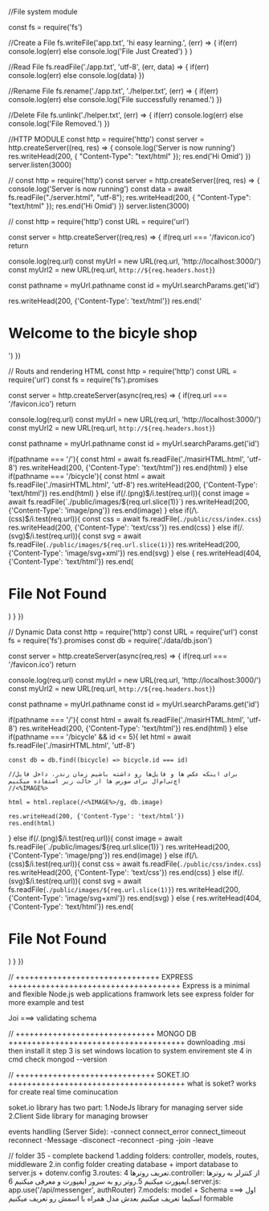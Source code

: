 //File system module

const fs = require('fs')

//Create a File
fs.writeFile('app.txt', 'hi easy learning.', (err) => {
  if(err) console.log(err)
  else console.log('File Just Created')
} )

//Read File
fs.readFile('./app.txt', 'utf-8', (err, data) => {
  if(err) console.log(err)
  else console.log(data)
})

//Rename File
fs.rename('./app.txt', './helper.txt', (err) => {
  if(err) console.log(err)
  else console.log('File successfully renamed.')
})

//Delete File
fs.unlink('./helper.txt', (err) => {
  if(err) console.log(err)
  else console.log('File Removed.')
})


//HTTP MODULE
const http = require('http')
const server = http.createServer((req, res) => {
  console.log('Server is now running')
  res.writeHead(200, { "Content-Type": "text/html" });
  res.end('Hi Omid')
})
server.listen(3000)

//
const http = require('http')
const server = http.createServer((req, res) => {
  console.log('Server is now running')
  const data = await fs.readFile("./server.html", "utf-8");
  res.writeHead(200, { "Content-Type": "text/html" });
  res.end('Hi Omid')
})
server.listen(3000)

//
const http = require('http')
const URL = require('url')

const server = http.createServer((req,res) => {
  if(req.url === '/favicon.ico') return

  console.log(req.url)
  const myUrl = new URL(req.url, 'http://localhost:3000/')
  const myUrl2 = new URL(req.url, `http://${req.headers.host}`)

  const pathname = myUrl.pathname
  const id = myUrl.searchParams.get('id')

  res.writeHead(200, {'Content-Type': 'text/html'})
  res.end('<h1>Welcome to the bicyle shop </h1>')
})

// Routs and rendering HTML
const http = require('http')
const URL = require('url')
const fs = require('fs').promises

const server = http.createServer(async(req,res) => {
  if(req.url === '/favicon.ico') return

  console.log(req.url)
  const myUrl = new URL(req.url, 'http://localhost:3000/')
  const myUrl2 = new URL(req.url, `http://${req.headers.host}`)

  const pathname = myUrl.pathname
  const id = myUrl.searchParams.get('id')

  if(pathname === '/'){
    const html = await fs.readFile('./masirHTML.html', 'utf-8')
    res.writeHead(200, {'Content-Type': 'text/html'})
    res.end(html)
  } else if(pathname === '/bicycle'){
    const html = await fs.readFile('./masirHTML.html', 'utf-8')
    res.writeHead(200, {'Content-Type': 'text/html'})
    res.end(html)
  } else if(/\.(png)$/i.test(req.url)){
    const image = await fs.readFile(`./public/images/${req.url.slice(1)}`)
    res.writeHead(200, {'Content-Type': 'image/png'})
    res.end(image)
  } else if(/\.(css)$/i.test(req.url)){
    const css = await fs.readFile(`./public/css/index.css`)
    res.writeHead(200, {'Content-Type': 'text/css'})
    res.end(css)
  } else if(/\.(svg)$/i.test(req.url)){
    const svg = await fs.readFile(`./public/images/${req.url.slice(1)}`)
    res.writeHead(200, {'Content-Type': 'image/svg+xml'})
    res.end(svg)
  }
  else {
    res.writeHead(404, {'Content-Type': 'text/html'})
    res.end(<h1>File Not Found</h1>)
  }
})

// Dynamic Data
const http = require('http')
const URL = require('url')
const fs = require('fs').promises
const db = require('./data/db.json')

const server = http.createServer(async(req,res) => {
  if(req.url === '/favicon.ico') return

  console.log(req.url)
  const myUrl = new URL(req.url, 'http://localhost:3000/')
  const myUrl2 = new URL(req.url, `http://${req.headers.host}`)

  const pathname = myUrl.pathname
  const id = myUrl.searchParams.get('id')

  if(pathname === '/'){
    const html = await fs.readFile('./masirHTML.html', 'utf-8')
    res.writeHead(200, {'Content-Type': 'text/html'})
    res.end(html)
  } else if(pathname === '/bicycle' && id <= 5){
    let html = await fs.readFile('./masirHTML.html', 'utf-8')

    const db = db.find((bicycle) => bicycle.id === id)

    //برای اینکه عکس ها و فایل‌ها رو داشته باشیم زمان رندر، داخل فایل اچ‌تی‌ام‌ال برای سورس ها از حالت زیر استفاده میکنیم
    //<%IMAGE%>

    html = html.replace(/<%IMAGE%>/g, db.image)

    res.writeHead(200, {'Content-Type': 'text/html'})
    res.end(html)
  } else if(/\.(png)$/i.test(req.url)){
    const image = await fs.readFile(`./public/images/${req.url.slice(1)}`)
    res.writeHead(200, {'Content-Type': 'image/png'})
    res.end(image)
  } else if(/\.(css)$/i.test(req.url)){
    const css = await fs.readFile(`./public/css/index.css`)
    res.writeHead(200, {'Content-Type': 'text/css'})
    res.end(css)
  } else if(/\.(svg)$/i.test(req.url)){
    const svg = await fs.readFile(`./public/images/${req.url.slice(1)}`)
    res.writeHead(200, {'Content-Type': 'image/svg+xml'})
    res.end(svg)
  }
  else {
    res.writeHead(404, {'Content-Type': 'text/html'})
    res.end(<h1>File Not Found</h1>)
  }
})

// +++++++++++++++++++++++++++++++ EXPRESS +++++++++++++++++++++++++++++++++++++
Express is a minimal and flexible Node.js web applications framwork
lets see express folder for more example and test

Joi ===> validating schema

// ++++++++++++++++++++++++++++++ MONGO DB ++++++++++++++++++++++++++++++++++++++
downloading .msi
then install it
step 3 is set windows location to system envirement
ste 4 in cmd check mongod --version

// ++++++++++++++++++++++++++++++ SOKET.IO ++++++++++++++++++++++++++++++++++++++
what is soket? 
    works for create real time cominucation

soket.io library has two part:
  1.NodeJs library for managing server side
  2.Client Side library for managing browser

events handling (Server Side):
  -connect    connect_error   connect_timeout    reconnect
  -Message
  -disconect
  -reconnect
  -ping
  -join
  -leave

// folder 35 - complete backend
1.adding folders: controller, models, routes, middleware
2.in config folder creating database + import database to server.js + dotenv.config
3.routes: تعریف روترها
4.controller: از کنترلر به روترها ایمپورت میکنیم
5.روتر رو به سرور ایمپورت و معرفی میکنیم
6.server.js: app.use('/api/messenger', authRouter)
7.models: model + Schema ===> 
    اول اسکیما تعریف میکنیم
    بعدش مدل همراه با اسمش رو تعریف میکنیم
    formable